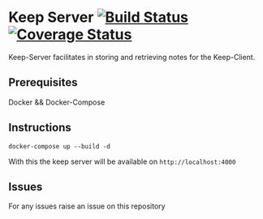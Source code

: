 # Keep Server [![Build Status](https://travis-ci.org/nishant-jain-94/keep-server.svg?branch=master)](https://travis-ci.org/nishant-jain-94/keep-server) [![Coverage Status](https://coveralls.io/repos/github/nishant-jain-94/keep-server/badge.svg?branch=dev)](https://coveralls.io/github/nishant-jain-94/keep-server?branch=master)

Keep-Server facilitates in storing and retrieving notes for the Keep-Client.

## Prerequisites

Docker && Docker-Compose

## Instructions

```
docker-compose up --build -d
```

With this the keep server will be available on `http://localhost:4000`

## Issues

For any issues raise an issue on this repository
